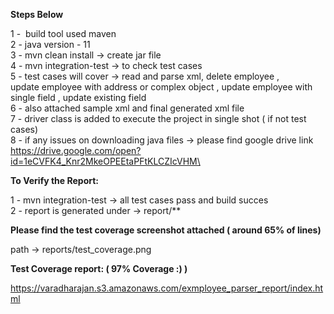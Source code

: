 
**Steps Below**

1 -  build tool used maven\
2 - java version - 11\
3 - mvn clean install -> create jar file\
4 - mvn integration-test -> to check test cases\
5 - test cases will cover -> read and parse xml, delete employee ,\
update employee with address or complex object , update employee with single field , update existing field \
6 - also attached sample xml and final generated xml file\
7 - driver class is added to execute the project in single shot ( if not test cases)\
8 - if any issues on downloading java files -> please find google drive link  https://drive.google.com/open?id=1eCVFK4_Knr2MkeOPEEtaPFtKLCZIcVHM\

**To Verify the Report:**

1 - mvn integration-test -> all test cases pass and build succes \
2 - report is generated under -> report/** 



**Please find the test coverage screenshot attached ( around 65% of lines)**

path -> reports/test_coverage.png 


**Test Coverage report: ( 97% Coverage :) )**

https://varadharajan.s3.amazonaws.com/exmployee_parser_report/index.html
